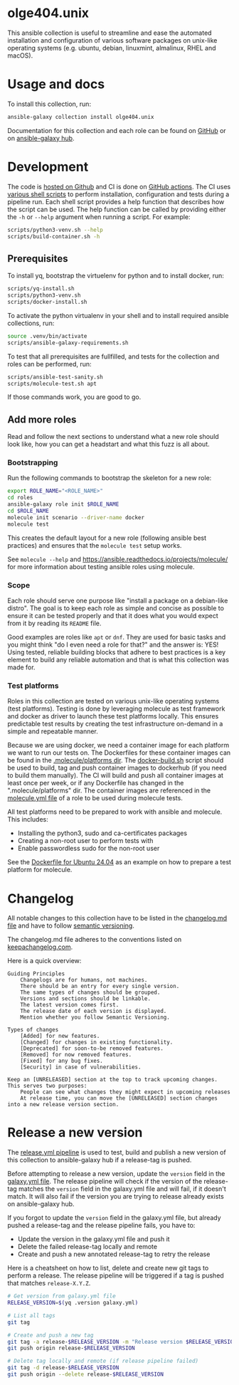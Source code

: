 # olge404.unix
This ansible collection is useful to streamline and ease the automated installation and configuration
of various software packages on unix-like operating systems (e.g. ubuntu, debian, linuxmint, almalinux, RHEL and macOS).

# Usage and docs
To install this collection, run:

```bash
ansible-galaxy collection install olge404.unix
```

Documentation for this collection and each role can be found on [GitHub](https://github.com/OlGe404/olge404.unix/blob/main/README.md) or on [ansible-galaxy hub](https://galaxy.ansible.com/ui/repo/published/olge404/unix/docs/).

# Development
The code is [hosted on Github](https://github.com/OlGe404/olge404.unix) and CI is done on [GitHub actions](https://github.com/OlGe404/olge404.unix/actions). The CI uses [various shell scripts](https://github.com/OlGe404/olge404.unix/tree/main/scripts) to perform installation, configuration and tests during a pipeline run. Each shell script provides a help function that describes how the script can be used. The help function can be called by providing either the `-h` or `--help` argument when running a script. For example:

```bash
scripts/python3-venv.sh --help
scripts/build-container.sh -h
```

## Prerequisites
To install yq, bootstrap the virtuelenv for python and to install docker, run:

```bash
scripts/yq-install.sh
scripts/python3-venv.sh
scripts/docker-install.sh
```

To activate the python virtualenv in your shell and to install required ansible collections, run:

```bash
source .venv/bin/activate
scripts/ansible-galaxy-requirements.sh
```

To test that all prerequisites are fullfilled, and tests for the collection and roles can be performed, run:

```bash
scripts/ansible-test-sanity.sh
scripts/molecule-test.sh apt
```

If those commands work, you are good to go.

## Add more roles
Read and follow the next sections to understand what a new role should look like, how you can get a headstart and what this fuzz is all about.

### Bootstrapping
Run the following commands to bootstrap the skeleton for a new role:

```bash
export ROLE_NAME="<ROLE_NAME>"
cd roles
ansible-galaxy role init $ROLE_NAME
cd $ROLE_NAME
molecule init scenario --driver-name docker
molecule test
```

This creates the default layout for a new role (following ansible best practices) and ensures that the `molecule test` setup works.

See `molecule --help` and https://ansible.readthedocs.io/projects/molecule/ for more information about testing ansible roles using molecule.

### Scope
Each role should serve one purpose like "install a package on a debian-like distro".
The goal is to keep each role as simple and concise as possible to ensure it can be tested properly and that it does what you would expect from it by reading its `README` file.

Good examples are roles like `apt` or `dnf`. They are used for basic tasks and you might think "do I even need a role for that?" and the
answer is: YES! Using tested, reliable building blocks that adhere to best practices is a key element to build any reliable automation and that is what this collection was made for.

### Test platforms
Roles in this collection are tested on various unix-like operating systems (test platforms). Testing is done by leveraging molecule as test framework and docker as driver to launch these test platforms locally. This ensures predictable test results by creating the test infrastructure on-demand in a simple and repeatable manner.

Because we are using docker, we need a container image for each platform we want to run our tests on. The Dockerfiles for these container images can be found in the [.molecule/platforms dir](https://github.com/OlGe404/olge404.unix/tree/main/.molecule/platforms/). The [docker-build.sh](https://github.com/OlGe404/olge404.unix/tree/main/scripts/docker-build.sh) script should be used to build, tag and push container images to dockerhub (if you need to build them manually). The CI will build and push all container images at least once per week, or if any Dockerfile has changed in the ".molecule/platforms" dir. The container images are referenced in the [molecule.yml file](https://github.com/OlGe404/olge404.unix/tree/main/roles/apt/molecule/default/molecule.yml) of a role to be used during molecule tests.

All test platforms need to be prepared to work with ansible and molecule. This includes:

* Installing the python3, sudo and ca-certificates packages
* Creating a non-root user to perform tests with
* Enable passwordless sudo for the non-root user

See the [Dockerfile for Ubuntu 24.04](https://github.com/OlGe404/olge404.unix/tree/main/.molecule/platforms/Dockerfile.ubuntu-24.04) as an example on how to prepare a test platform for molecule.

# Changelog
All notable changes to this collection have to be listed in the [changelog.md file](https://github.com/OlGe404/olge404.unix/tree/main/changelog.md) and have to follow [semantic versioning](https://semver.org/).

The changelog.md file adheres to the conventions listed on [keepachangelog.com](https://keepachangelog.com/en/1.1.0/).

Here is a quick overview:

```
Guiding Principles
    Changelogs are for humans, not machines.
    There should be an entry for every single version.
    The same types of changes should be grouped.
    Versions and sections should be linkable.
    The latest version comes first.
    The release date of each version is displayed.
    Mention whether you follow Semantic Versioning.

Types of changes
    [Added] for new features.
    [Changed] for changes in existing functionality.
    [Deprecated] for soon-to-be removed features.
    [Removed] for now removed features.
    [Fixed] for any bug fixes.
    [Security] in case of vulnerabilities.

Keep an [UNRELEASED] section at the top to track upcoming changes. This serves two purposes:
    People can see what changes they might expect in upcoming releases
    At release time, you can move the [UNRELEASED] section changes into a new release version section.
```

# Release a new version
The [release.yml pipeline](https://github.com/OlGe404/olge404.unix/tree/main/.github/workflows/release.yml) is used to test, build and publish a new version of this collection to ansible-galaxy hub if a release-tag is pushed.

Before attempting to release a new version, update the `version` field in the [galaxy.yml file](https://github.com/OlGe404/olge404.unix/tree/main/galaxy.yml). The release pipeline will check if the version of the release-tag matches the `version` field in the galaxy.yml file and will fail, if it doesn't match. It will also fail if the version you are trying to release already exists on ansible-galaxy hub.

If you forgot to update the `version` field in the galaxy.yml file, but already pushed a release-tag and the release pipeline fails, you have to:

* Update the version in the galaxy.yml file and push it
* Delete the failed release-tag locally and remote
* Create and push a new annotated release-tag to retry the release

Here is a cheatsheet on how to list, delete and create new git tags to perform a release. The release pipeline will be triggered if a tag is pushed that matches `release-X.Y.Z`.

```bash
# Get version from galaxy.yml file
RELEASE_VERSION=$(yq .version galaxy.yml)

# List all tags
git tag

# Create and push a new tag
git tag -a release-$RELEASE_VERSION -m "Release version $RELEASE_VERSION"
git push origin release-$RELEASE_VERSION

# Delete tag locally and remote (if release pipeline failed)
git tag -d release-$RELEASE_VERSION
git push origin --delete release-$RELEASE_VERSION
```
